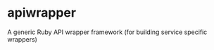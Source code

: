 apiwrapper
==========

A generic Ruby API wrapper framework (for building service specific wrappers)